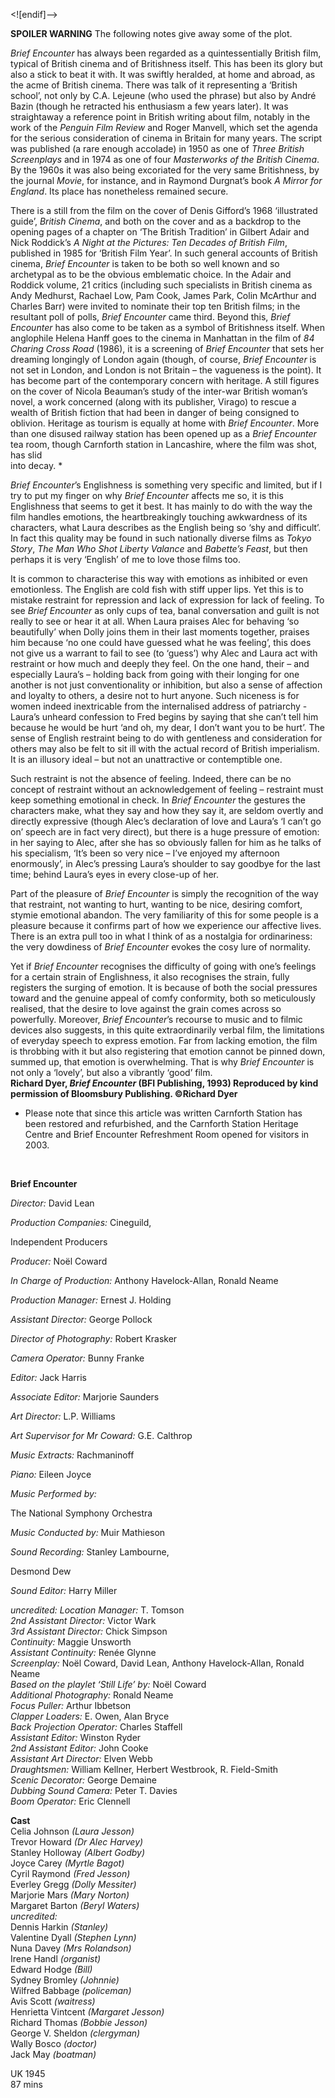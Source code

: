 


<![endif]-->

**SPOILER WARNING** The following notes give away some of the plot.

_Brief Encounter_ has always been regarded as a quintessentially British film, typical of British cinema and of Britishness itself. This has been its glory but also a stick to beat it with. It was swiftly heralded, at home and abroad, as the acme of British cinema. There was talk of it representing a ‘British school’, not only by C.A. Lejeune (who used the phrase) but also by André Bazin (though he retracted his enthusiasm a few years later). It was straightaway a reference point in British writing about film, notably in the work of the _Penguin Film Review_ and Roger Manvell, which set the agenda for the serious consideration of cinema in Britain for many years. The script was published (a rare enough accolade) in 1950 as one of _Three British Screenplays_ and in 1974 as one of four _Masterworks of the British Cinema_. By the 1960s it was also being excoriated for the very same Britishness, by the journal _Movie_, for instance, and in Raymond Durgnat’s book _A Mirror for England_. Its place has nonetheless remained secure.

There is a still from the film on the cover of Denis Gifford’s 1968 ‘illustrated guide’, _British Cinema_, and both on the cover and as a backdrop to the opening pages of a chapter on ‘The British Tradition’ in Gilbert Adair and Nick Roddick’s _A Night at the Pictures: Ten Decades of British Film_, published in 1985 for ‘British Film Year’. In such general accounts of British cinema, _Brief_ _Encounter_ is taken to be both so well known and so archetypal as to be the obvious emblematic choice. In the Adair and Roddick volume, 21 critics (including such specialists in British cinema as Andy Medhurst, Rachael Low, Pam Cook, James Park, Colin McArthur and Charles Barr) were invited to nominate their top ten British films; in the resultant poll of polls, _Brief Encounter_ came third. Beyond this, _Brief Encounter_ has also come to be taken as a symbol of Britishness itself. When anglophile Helena Hanff goes to the cinema in Manhattan in the film of _84 Charing_ _Cross Road_ (1986), it is a screening of _Brief Encounter_ that sets her dreaming longingly of London again (though, of course, _Brief Encounter_ is not set in London, and London is not Britain – the vagueness is the point). It has become part of the contemporary concern with heritage. A still figures on the cover of Nicola Beauman’s study of the inter-war British woman’s novel, a work concerned (along with its publisher, Virago) to rescue a wealth of British fiction that had been in danger of being consigned to oblivion. Heritage as tourism is equally at home with _Brief Encounter_. More than one disused railway station has been opened up as a _Brief Encounter_ tea room, though Carnforth station in Lancashire, where the film was shot, has slid  
into decay. *

_Brief Encounter_’s Englishness is something very specific and limited, but if I try to put my finger on why _Brief Encounter_ affects me so, it is this Englishness that seems to get it best. It has mainly to do with the way the film handles emotions, the heartbreakingly touching awkwardness of its characters, what Laura describes as the English being so ‘shy and difficult’. In fact this quality may be found in such nationally diverse films as _Tokyo Story_, _The Man Who Shot Liberty Valance_ and _Babette’s Feast_, but then perhaps it is very ‘English’ of me to love those films too.

It is common to characterise this way with emotions as inhibited or even emotionless. The English are cold fish with stiff upper lips. Yet this is to mistake restraint for repression and lack of expression for lack of feeling. To see _Brief Encounter_ as only cups of tea, banal conversation and guilt is not really to see or hear it at all. When Laura praises Alec for behaving ‘so beautifully’ when Dolly joins them in their last moments together, praises him because ‘no one could have guessed what he was feeling’, this does not give us a warrant to fail to see (to ‘guess’) why Alec and Laura act with restraint or how much and deeply they feel. On the one hand, their – and especially Laura’s – holding back from going with their longing for one another is not just conventionality or inhibition, but also a sense of affection and loyalty to others, a desire not to hurt anyone. Such niceness is for women indeed inextricable from the internalised address of patriarchy - Laura’s unheard confession to Fred begins by saying that she can’t tell him because he would be hurt ‘and oh, my dear, I don’t want you to be hurt’. The sense of English restraint being to do with gentleness and consideration for others may also be felt to sit ill with the actual record of British imperialism. It is an illusory ideal – but not an unattractive or contemptible one.

Such restraint is not the absence of feeling. Indeed, there can be no concept of restraint without an acknowledgement of feeling – restraint must keep something emotional in check. In _Brief Encounter_ the gestures the characters make, what they say and how they say it, are seldom overtly and directly expressive (though Alec’s declaration of love and Laura’s ‘I can’t go on’ speech are in fact very direct), but there is a huge pressure of emotion: in her saying to Alec, after she has so obviously fallen for him as he talks of his specialism, ‘It’s been so very nice – I’ve enjoyed my afternoon enormously’, in Alec’s pressing Laura’s shoulder to say goodbye for the last time; behind Laura’s eyes in every close-up of her.

Part of the pleasure of _Brief Encounter_ is simply the recognition of the way that restraint, not wanting to hurt, wanting to be nice, desiring comfort, stymie emotional abandon. The very familiarity of this for some people is a pleasure because it confirms part of how we experience our affective lives. There is an extra pull too in what I think of as a nostalgia for ordinariness: the very dowdiness of _Brief_ _Encounter_ evokes the cosy lure of normality.

Yet if _Brief Encounter_ recognises the difficulty of going with one’s feelings for a certain strain of Englishness, it also recognises the strain, fully registers the surging of emotion. It is because of both the social pressures toward and the genuine appeal of comfy conformity, both so meticulously realised, that the desire to love against the grain comes across so powerfully. Moreover, _Brief Encounter_’s recourse to music and to filmic devices also suggests, in this quite extraordinarily verbal film, the limitations of everyday speech to express emotion. Far from lacking emotion, the film is throbbing with it but also registering that emotion cannot be pinned down, summed up, that emotion is overwhelming. That is why _Brief Encounter_ is not only a ‘lovely’, but also a vibrantly ‘good’ film.  
**Richard Dyer, _Brief Encounter_ (BFI Publishing, 1993) Reproduced by kind permission of Bloomsbury Publishing. ©Richard Dyer**

* Please note that since this article was written Carnforth Station has been restored and refurbished, and the Carnforth Station Heritage Centre and Brief Encounter Refreshment Room opened for visitors in 2003.
<br>
<![endif]-->

**Brief Encounter**

_Director:_ David Lean

_Production Companies:_ Cineguild,

Independent Producers

_Producer:_ Noël Coward

_In Charge of Production:_ Anthony Havelock-Allan, Ronald Neame

_Production Manager:_ Ernest J. Holding

_Assistant Director:_ George Pollock

_Director of Photography:_ Robert Krasker

_Camera Operator:_ Bunny Franke

_Editor:_ Jack Harris

_Associate Editor:_ Marjorie Saunders

_Art Director:_ L.P. Williams

_Art Supervisor for Mr Coward:_ G.E. Calthrop

_Music Extracts:_ Rachmaninoff

_Piano:_ Eileen Joyce

_Music Performed by:_

The National Symphony Orchestra

_Music Conducted by:_ Muir Mathieson

_Sound Recording:_ Stanley Lambourne,

Desmond Dew

_Sound Editor:_ Harry Miller

_uncredited:_
_Location Manager:_ T. Tomson  
_2nd Assistant Director:_ Victor Wark  
_3rd Assistant Director:_ Chick Simpson  
_Continuity:_ Maggie Unsworth  
_Assistant Continuity:_ Renée Glynne  
_Screenplay:_ Noël Coward, David Lean, Anthony Havelock-Allan, Ronald Neame  
_Based on the playlet ‘Still Life’ by:_ Noël Coward  
_Additional Photography:_ Ronald Neame  
_Focus Puller:_ Arthur Ibbetson  
_Clapper Loaders:_ E. Owen, Alan Bryce  
_Back Projection Operator:_ Charles Staffell  
_Assistant Editor:_ Winston Ryder  
_2nd Assistant Editor:_ John Cooke  
_Assistant Art Director:_ Elven Webb  
_Draughtsmen:_ William Kellner, Herbert Westbrook, R. Field-Smith  
_Scenic Decorator:_ George Demaine  
_Dubbing Sound Camera:_ Peter T. Davies  
_Boom Operator:_ Eric Clennell  

**Cast**  
Celia Johnson _(Laura Jesson)_  
Trevor Howard _(Dr Alec Harvey)_  
Stanley Holloway _(Albert Godby)_  
Joyce Carey _(Myrtle Bagot)_  
Cyril Raymond _(Fred Jesson)_  
Everley Gregg _(Dolly Messiter)_  
Marjorie Mars _(Mary Norton)_  
Margaret Barton _(Beryl Waters)_  
_uncredited:_  
Dennis Harkin _(Stanley)_  
Valentine Dyall _(Stephen Lynn)_  
Nuna Davey _(Mrs Rolandson)_  
Irene Handl _(organist)_  
Edward Hodge _(Bill)_  
Sydney Bromley _(Johnnie)_  
Wilfred Babbage _(policeman)_  
Avis Scott _(waitress)_  
Henrietta Vintcent _(Margaret Jesson)_  
Richard Thomas _(Bobbie Jesson)_  
George V. Sheldon _(clergyman)_  
Wally Bosco _(doctor)_  
Jack May _(boatman)_  

UK 1945  
87 mins  
<!--stackedit_data:
eyJoaXN0b3J5IjpbMjExOTU5OTM4NywtODUxMzIxODgsMTY2Nj
M4MDE4NywtMTIyMDkxODI2OF19
-->